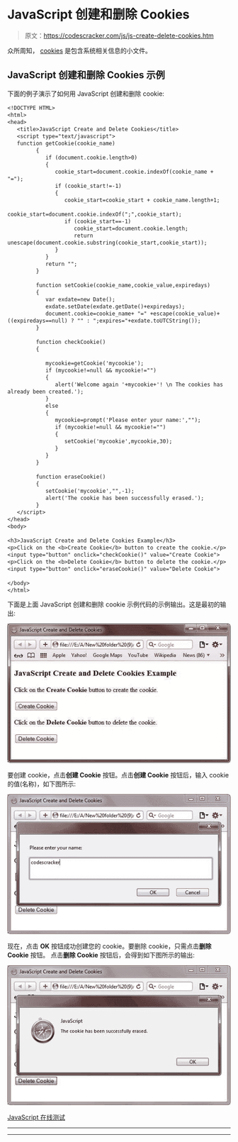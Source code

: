 # JavaScript 创建和删除 Cookies

> 原文：<https://codescracker.com/js/js-create-delete-cookies.htm>

众所周知， [cookies](/js/js-cookies.htm) 是包含系统相关信息的小文件。

## JavaScript 创建和删除 Cookies 示例

下面的例子演示了如何用 JavaScript 创建和删除 cookie:

```
<!DOCTYPE HTML>
<html>
<head>
   <title>JavaScript Create and Delete Cookies</title>
   <script type="text/javascript">
   function getCookie(cookie_name)
         {
            if (document.cookie.length>0)
            {
               cookie_start=document.cookie.indexOf(cookie_name + "=");
               if (cookie_start!=-1)
               {
                  cookie_start=cookie_start + cookie_name.length+1;
                  cookie_start=document.cookie.indexOf(";",cookie_start);
                  if (cookie_start==-1) 
                     cookie_start=document.cookie.length;
                     return unescape(document.cookie.substring(cookie_start,cookie_start));
               }
            }
            return "";
         }

         function setCookie(cookie_name,cookie_value,expiredays)
         {
            var exdate=new Date();
            exdate.setDate(exdate.getDate()+expiredays);
            document.cookie=cookie_name+ "=" +escape(cookie_value)+((expiredays==null) ? "" : ";expires="+exdate.toUTCString());
         }

         function checkCookie()
         {

            mycookie=getCookie('mycookie');
            if (mycookie!=null && mycookie!="")
            {
               alert('Welcome again '+mycookie+'! \n The cookies has already been created.');
            }
            else
            {
               mycookie=prompt('Please enter your name:',"");
               if (mycookie!=null && mycookie!="")
               {
                  setCookie('mycookie',mycookie,30);
               }
            }
         }

         function eraseCookie() 
         {
            setCookie('mycookie',"",-1);
            alert('The cookie has been successfully erased.');
         }
   </script>
</head>
<body>

<h3>JavaScript Create and Delete Cookies Example</h3>
<p>Click on the <b>Create Cookie</b> button to create the cookie.</p>
<input type="button" onclick="checkCookie()" value="Create Cookie">
<p>Click on the <b>Delete Cookie</b> button to delete the cookie.</p>
<input type="button" onclick="eraseCookie()" value="Delete Cookie">

</body>
</html>
```

下面是上面 JavaScript 创建和删除 cookie 示例代码的示例输出。这是最初的输出:

![javascript create cookies](img/aced3c9e7764497dedd2e1e7cd6769ee.png)

要创建 cookie，点击**创建 Cookie** 按钮。点击**创建 Cookie** 按钮后，输入 cookie 的值(名称)，如下图所示:

![create and read cookies javascript example](img/098732958860230cdff9d8ff44138782.png)

现在，点击 **OK** 按钮成功创建您的 cookie。要删除 cookie，只需点击**删除 Cookie** 按钮。 点击**删除 Cookie** 按钮后，会得到如下图所示的输出:

![javascript delete cookies](img/79d43ecee4c9a8525959c8dae98b0a64.png)

[JavaScript 在线测试](/exam/showtest.php?subid=6)

* * *

* * *